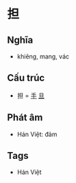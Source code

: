 # 担

## Nghĩa

* khiêng, mang, vác

## Cấu trúc
* 担 = [手](手.md) [旦](旦.md)

## Phát âm

* Hán Việt: đảm

## Tags
* Hán Việt

<script>window.HANZI_FIELD='担';</script>
